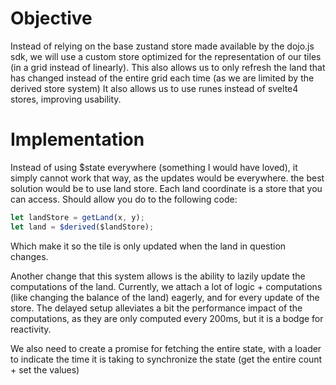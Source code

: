 # Objective

Instead of relying on the base zustand store made available by the dojo.js sdk,
we will use a custom store optimized for the representation of our tiles (in a grid instead of linearly).
This also allows us to only refresh the land that has changed instead of the entire grid each time (as we are limited by the derived store system)
It also allows us to use runes instead of svelte4 stores, improving usability.

# Implementation

Instead of using $state everywhere (something I would have loved), it simply cannot work that way, as the updates would be everywhere.
the best solution would be to use land store. Each land coordinate is a store that you can access. Should allow you do to the following code:

```js
let landStore = getLand(x, y);
let land = $derived($landStore);
```

Which make it so the tile is only updated when the land in question changes.

Another change that this system allows is the ability to lazily update the computations of the land. Currently, we attach a lot of logic + computations (like changing the balance of the land) eagerly, and for every update of the store.
The delayed setup alleviates a bit the performance impact of the computations, as they are only computed every 200ms, but it is a bodge for reactivity.

We also need to create a promise for fetching the entire state, with a loader to indicate the time it is taking to synchronize the state (get the entire count + set the values)
